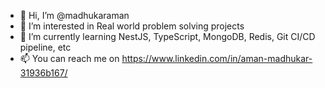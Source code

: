 - 👋 Hi, I’m @madhukaraman
- 👀 I’m interested in Real world problem solving projects 
- 🌱 I’m currently learning NestJS, TypeScript, MongoDB, Redis, Git CI/CD pipeline, etc
- 📫 You can reach me on https://www.linkedin.com/in/aman-madhukar-31936b167/

<!---
madhukaraman/madhukaraman is a ✨ special ✨ repository because its `README.md` (this file) appears on your GitHub profile.
You can click the Preview link to take a look at your changes.
--->

